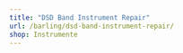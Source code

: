 ```yaml
---
title: "DSD Band Instrument Repair"
url: /barling/dsd-band-instrument-repair/
shop: Instrumente
---
```

